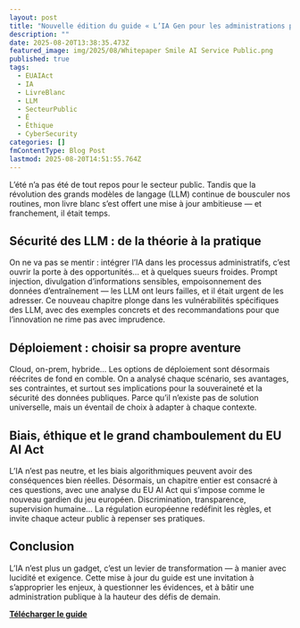 ```yaml
---
layout: post
title: "Nouvelle édition du guide « L’IA Gen pour les administrations publiques » : sécurité, déploiement et éthique à l’ère du EU AI Act"
description: ""
date: 2025-08-20T13:38:35.473Z
featured_image: img/2025/08/Whitepaper Smile AI Service Public.png
published: true
tags:
  - EUAIAct
  - IA
  - LivreBlanc
  - LLM
  - SecteurPublic
  - É
  - Éthique
  - CyberSecurity
categories: []
fmContentType: Blog Post
lastmod: 2025-08-20T14:51:55.764Z
---
```


L’été n’a pas été de tout repos pour le secteur public. Tandis que la révolution des grands modèles de langage (LLM) continue de bousculer nos routines, mon livre blanc s’est offert une mise à jour ambitieuse — et franchement, il était temps.

## Sécurité des LLM : de la théorie à la pratique

On ne va pas se mentir : intégrer l’IA dans les processus administratifs, c’est ouvrir la porte à des opportunités… et à quelques sueurs froides. Prompt injection, divulgation d’informations sensibles, empoisonnement des données d’entraînement — les LLM ont leurs failles, et il était urgent de les adresser.
Ce nouveau chapitre plonge dans les vulnérabilités spécifiques des LLM, avec des exemples concrets et des recommandations pour que l’innovation ne rime pas avec imprudence.

## Déploiement : choisir sa propre aventure

Cloud, on-prem, hybride… Les options de déploiement sont désormais réécrites de fond en comble. On a analysé chaque scénario, ses avantages, ses contraintes, et surtout ses implications pour la souveraineté et la sécurité des données publiques.
Parce qu’il n’existe pas de solution universelle, mais un éventail de choix à adapter à chaque contexte.

## Biais, éthique et le grand chamboulement du EU AI Act

L’IA n’est pas neutre, et les biais algorithmiques peuvent avoir des conséquences bien réelles. Désormais, un chapitre entier est consacré à ces questions, avec une analyse du EU AI Act qui s’impose comme le nouveau gardien du jeu européen.
Discrimination, transparence, supervision humaine… La régulation européenne redéfinit les règles, et invite chaque acteur public à repenser ses pratiques.

## Conclusion 

L’IA n’est plus un gadget, c’est un levier de transformation — à manier avec lucidité et exigence. Cette mise à jour du guide est une invitation à s’approprier les enjeux, à questionner les évidences, et à bâtir une administration publique à la hauteur des défis de demain.

[**Télécharger le guide**](https://smile.eu/fr/publications-et-evenements/l-ia-gen-pour-les-administrations-publiques)
